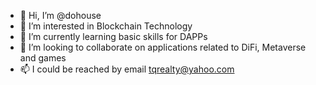 - 👋 Hi, I’m @dohouse
- 👀 I’m interested in Blockchain Technology
- 🌱 I’m currently learning basic skills for DAPPs
- 💞️ I’m looking to collaborate on applications related to DiFi, Metaverse and games
- 📫 I could be reached by email tqrealty@yahoo.com

<!---
dohouse/dohouse is a ✨ special ✨ repository because its `README.md` (this file) appears on your GitHub profile.
You can click the Preview link to take a look at your changes.
--->
